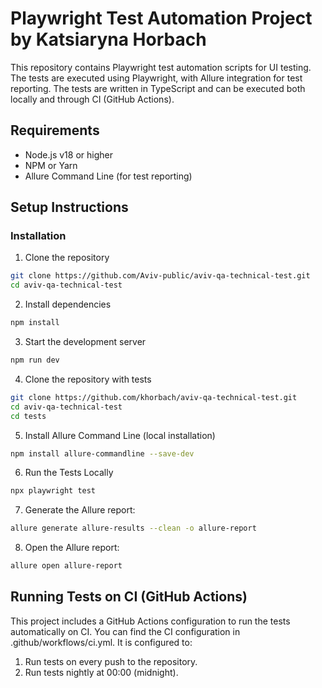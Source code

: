 # Playwright Test Automation Project by Katsiaryna Horbach

This repository contains Playwright test automation scripts for UI testing. The tests are executed using Playwright, with Allure integration for test reporting. The tests are written in TypeScript and can be executed both locally and through CI (GitHub Actions).

## Requirements

- Node.js v18 or higher
- NPM or Yarn
- Allure Command Line (for test reporting)

## Setup Instructions

### Installation

1. Clone the repository
```bash
git clone https://github.com/Aviv-public/aviv-qa-technical-test.git
cd aviv-qa-technical-test
```

2. Install dependencies
```bash
npm install
```

3. Start the development server
```bash
npm run dev
```

4. Clone the repository with tests
```bash
git clone https://github.com/khorbach/aviv-qa-technical-test.git
cd aviv-qa-technical-test
cd tests
```
   
5. Install Allure Command Line (local installation)
```bash
npm install allure-commandline --save-dev
```

6. Run the Tests Locally
```bash
npx playwright test
```

7. Generate the Allure report:
```bash
allure generate allure-results --clean -o allure-report
```

8. Open the Allure report:
```bash
allure open allure-report
```

## Running Tests on CI (GitHub Actions)
This project includes a GitHub Actions configuration to run the tests automatically on CI. You can find the CI configuration in .github/workflows/ci.yml. It is configured to:

1. Run tests on every push to the repository.
2. Run tests nightly at 00:00 (midnight).

